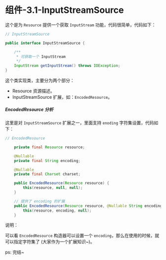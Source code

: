 # 组件-3.1-InputStreamSource



这个是为 `Resource` 提供一个获取 `InputStream` 功能，代码很简单，代码如下：

```java
// InputStreamSource

public interface InputStreamSource {

	/**
	 * 可获取一个 InputStream
	 */
	InputStream getInputStream() throws IOException;
}
```

这个类实现类，主要分为两个部分：

- Resource 资源描述。
- InputStreamSource 扩展，如：`EncodedResource`。



##### EncodedResource 分析

这里是对 `InputStreamSource` 扩展之一，里面支持 `enoding` 字符集设置，代码如下：

```java
// EncodedResource

	private final Resource resource;

	@Nullable
	private final String encoding;

	@Nullable
	private final Charset charset;

	public EncodedResource(Resource resource) {
		this(resource, null, null);
	}

	// 提供了 encoding 的扩展
	public EncodedResource(Resource resource, @Nullable String encoding) {
		this(resource, encoding, null);
	}
```

说明：

可以看 `EncodedResource` 构造器可以设置一个  `encoding`，那么在使用的时候，就可以指定字符集了 (大家作为一个扩展知识~)。





ps: 完结~

